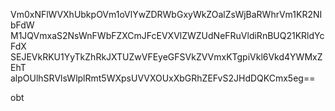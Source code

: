 Vm0xNFlWVXhUbkpOVm1oVlYwZDRWbGxyWkZOalZsWjBaRWhrVm1KR2NIbFdW
M1JQVmxaS2NsWnFWbFZXCmJFcEVXVlZWZUdNeFRuVldiRnBUQ21KRldYcFdX
SEJEVkRKU1YyTkZhRkJXTUZwVFEyeGFSVkZVVmxKTgpiVkl6Vkd4YWMxZEhT
alpOUlhSRVlsWlplRmt5WXpsUVVXOUxXbGRhZEFvS2JHdDQKCmx5eg==

obt